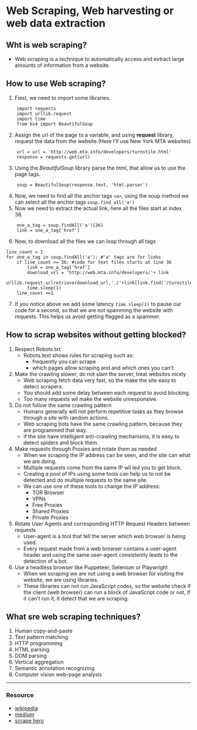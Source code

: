 # Web Scraping, Web harvesting or web data extraction

## Wht is web scraping?
  - Web scraping is a technique to automatically access and extract large amounts of information from a website.


## How to use Web scraping?
  1. Fiest, we need to import some libraries.
```
    import requests
    import urllib.request
    import time
    from bs4 import BeautifulSoup
```
  2. Assign the url of the page to a variable, and using **request** library, request the data from the website.(Here I'll use New York MTA websites)
```
    url = url = 'http://web.mta.info/developers/turnstile.html'
    response = requests.get(url)
```
  3. Using the _BeautifulSoup_ library parse the html, that allow us to use the page tags.
```
    soup = BeautifulSoup(response.text, 'html.parser')
```
  4. Now, we need to find all the anchor tags `<a>`, using the soup method we can select all the anchor tags `soup.find_all('a')`
  5. Now we need to extract the actual link, here all the files start at index 38.

```
    one_a_tag = soup.findAll('a')[36]
    link = one_a_tag['href']
```

  6. Now, to download all the files we can loop through all tags

```
line_count = 1
for one_a_tag in soup.findAll('a'): #'a' tags are for links
    if line_count >= 36: #code for text files starts at line 36
        link = one_a_tag['href']
        download_url = 'http://web.mta.info/developers/'+ link
        urllib.request.urlretrieve(download_url,'./'+link[link.find('/turnstile_')+1:]) 
        time.sleep(1)
    line_count +=1
```

  7. If you notice above we add some latency `time.sleep(1)` to  pause our code for a second, so that we are not spamming the website with requests. This helps us avoid getting flagged as a spammer.

## How to scrap websites without getting blocked?
  1. Respect Robots.txt
     * Robots.text shows rules for scraping such as:
       * frequently you can scrape
       * which pages allow scraping and and which ones you can’t. 
  2. Make the crawling slower, do not slam the server, treat websites nicely
     * Web scraping fetch data very fast, so the make the site easy to detect scrapers.
     * You should add some delay between each request to avoid blocking.
     * Too many requests wll make the website unresponsive.
  3. Do not follow the same crawling pattern
     * Humans generally will not perform repetitive tasks as they browse through a site with random actions.
     * Web scraping bots have the same crawling pattern, because they are programmed that way.
     * if the site have intelligent anti-crawling mechanisms, it is easy to detect spiders and block them.
  4. Make requests through Proxies and rotate them as needed
     * When we scraping the IP address can be seen, and the site can what we are doing.
     * Multiple requests come from the same IP wll led you to get block.
     * Creating a pool of IPs using some tools can help us to not be detected and do multiple requests to the same site.
     * We can use one of these tools to change the IP address:
       * TOR Browser
       * VPNs
       * Free Proxies
       * Shared Proxies
       * Private Proxies
  5. Rotate User Agents and corresponding HTTP Request Headers between requests
     * User-agent is a tool that tell the server which web browser is being used. 
     * Every request made from a web browser contains a user-agent header and using the same user-agent consistently leads to the detection of a bot.
  6. Use a headless browser like Puppeteer, Selenium or Playwright
     * When we scraping we are not using a web browser for visiting the website, we are using libraries.
     * These libraries can not run JavaScript codes, so the website check if the client (web browser) can run a block of JavaScript code or not, if it can't run it, it detect that we are scraping. 

## What sre web scraping techniques?
  1. Human copy-and-paste
  2. Text pattern matching
  3. HTTP programming
  4. HTML parsing
  5. DOM parsing
  6. Vertical aggregation
  7. Semantic annotation recognizing
  8. Computer vision web-page analysis



---
### Resource
  - [wikipedia](https://en.wikipedia.org/wiki/Web_scraping)
  - [medium](https://towardsdatascience.com/how-to-web-scrape-with-python-in-4-minutes-bc49186a8460)
  - [scrape hero](https://www.scrapehero.com/how-to-prevent-getting-blacklisted-while-scraping/)